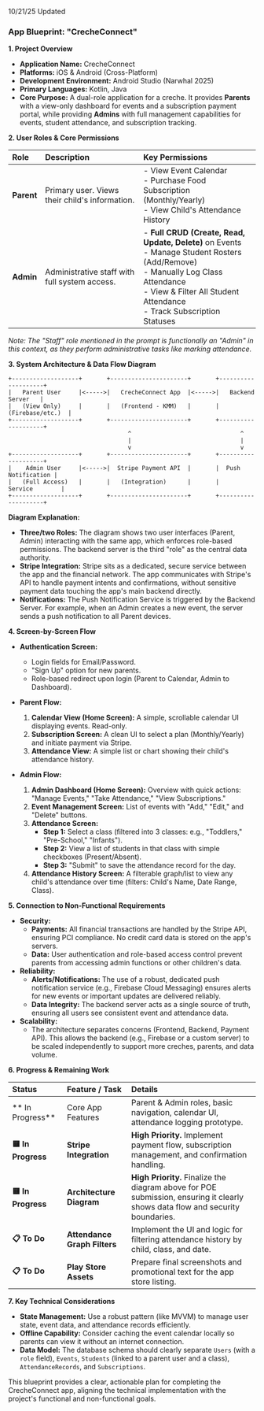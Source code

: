 
10/21/25 Updated 
### **App Blueprint: "CrecheConnect"**

**1. Project Overview**

*   **Application Name:** CrecheConnect
*   **Platforms:** iOS & Android (Cross-Platform)
*   **Development Environment:** Android Studio (Narwhal 2025)
*   **Primary Languages:** Kotlin, Java
*   **Core Purpose:** A dual-role application for a creche. It provides **Parents** with a view-only dashboard for events and a subscription payment portal, while providing **Admins** with full management capabilities for events, student attendance, and subscription tracking.

**2. User Roles & Core Permissions**

| Role | Description | Key Permissions |
| :--- | :--- | :--- |
| **Parent** | Primary user. Views their child's information. | - View Event Calendar<br>- Purchase Food Subscription (Monthly/Yearly)<br>- View Child's Attendance History |
| **Admin** | Administrative staff with full system access. | - **Full CRUD (Create, Read, Update, Delete)** on Events<br>- Manage Student Rosters (Add/Remove)<br>- Manually Log Class Attendance<br>- View & Filter All Student Attendance<br>- Track Subscription Statuses |

*Note: The "Staff" role mentioned in the prompt is functionally an "Admin" in this context, as they perform administrative tasks like marking attendance.*

**3. System Architecture & Data Flow Diagram**

```
+-------------------+       +----------------------+       +--------------------+
|   Parent User     |<----->|   CrecheConnect App  |<----->|   Backend Server   |
|   (View Only)     |       |   (Frontend - KMM)   |       |   (Firebase/etc.)  |
+-------------------+       +----------------------+       +--------------------+
                                  ^                               ^
                                  |                               |
                                  v                               v
+-------------------+       +----------------------+       +--------------------+
|    Admin User     |<----->|  Stripe Payment API  |       |  Push Notification |
|   (Full Access)   |       |   (Integration)      |       |     Service        |
+-------------------+       +----------------------+       +--------------------+
```

**Diagram Explanation:**

*   **Three/two Roles:** The diagram shows two user interfaces (Parent, Admin) interacting with the same app, which enforces role-based permissions. The backend server is the third "role" as the central data authority.
*   **Stripe Integration:** Stripe sits as a dedicated, secure service between the app and the financial network. The app communicates with Stripe's API to handle payment intents and confirmations, without sensitive payment data touching the app's main backend directly.
*   **Notifications:** The Push Notification Service is triggered by the Backend Server. For example, when an Admin creates a new event, the server sends a push notification to all Parent devices.

**4. Screen-by-Screen Flow**

*   **Authentication Screen:**
    *   Login fields for Email/Password.
    *   "Sign Up" option for new parents.
    *   Role-based redirect upon login (Parent to Calendar, Admin to Dashboard).

*   **Parent Flow:**
    1.  **Calendar View (Home Screen):** A simple, scrollable calendar UI displaying events. Read-only.
    2.  **Subscription Screen:** A clean UI to select a plan (Monthly/Yearly) and initiate payment via Stripe.
    3.  **Attendance View:** A simple list or chart showing their child's attendance history.

*   **Admin Flow:**
    1.  **Admin Dashboard (Home Screen):** Overview with quick actions: "Manage Events," "Take Attendance," "View Subscriptions."
    2.  **Event Management Screen:** List of events with "Add," "Edit," and "Delete" buttons.
    3.  **Attendance Screen:**
        *   **Step 1:** Select a class (filtered into 3 classes: e.g., "Toddlers," "Pre-School," "Infants").
        *   **Step 2:** View a list of students in that class with simple checkboxes (Present/Absent).
        *   **Step 3:** "Submit" to save the attendance record for the day.
    4.  **Attendance History Screen:** A filterable graph/list to view any child's attendance over time (filters: Child's Name, Date Range, Class).

**5. Connection to Non-Functional Requirements**

*   **Security:**
    *   **Payments:** All financial transactions are handled by the Stripe API, ensuring PCI compliance. No credit card data is stored on the app's servers.
    *   **Data:** User authentication and role-based access control prevent parents from accessing admin functions or other children's data.
*   **Reliability:**
    *   **Alerts/Notifications:** The use of a robust, dedicated push notification service (e.g., Firebase Cloud Messaging) ensures alerts for new events or important updates are delivered reliably.
    *   **Data Integrity:** The backend server acts as a single source of truth, ensuring all users see consistent event and attendance data.
*   **Scalability:**
    *   The architecture separates concerns (Frontend, Backend, Payment API). This allows the backend (e.g., Firebase or a custom server) to be scaled independently to support more creches, parents, and data volume.

**6. Progress & Remaining Work**

| Status | Feature / Task | Details |
| :--- | :--- | :--- |
| ** In Progress** | Core App Features | Parent & Admin roles, basic navigation, calendar UI, attendance logging prototype. |
| **🟨 In Progress** | **Stripe Integration** | **High Priority.** Implement payment flow, subscription management, and confirmation handling. |
| **🟨 In Progress** | **Architecture Diagram** | **High Priority.** Finalize the diagram above for POE submission, ensuring it clearly shows data flow and security boundaries. |
| **📋 To Do** | **Attendance Graph Filters** | Implement the UI and logic for filtering attendance history by child, class, and date. |
| **📋 To Do** | **Play Store Assets** | Prepare final screenshots and promotional text for the app store listing. |

**7. Key Technical Considerations**

*   **State Management:** Use a robust pattern (like MVVM) to manage user state, event data, and attendance records efficiently.
*   **Offline Capability:** Consider caching the event calendar locally so parents can view it without an internet connection.
*   **Data Model:** The database schema should clearly separate `Users` (with a `role` field), `Events`, `Students` (linked to a parent user and a class), `AttendanceRecords`, and `Subscriptions`.

This blueprint provides a clear, actionable plan for completing the CrecheConnect app, aligning the technical implementation with the project's functional and non-functional goals.

